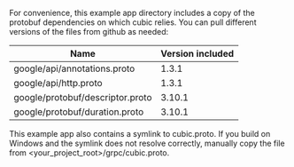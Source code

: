 For convenience, this example app directory includes a copy of the protobuf dependencies on which cubic relies. You can pull different versions of the files from github as needed:

| Name | Version included |
| ---- | ---------------- |
| google/api/annotations.proto | 1.3.1 |
| google/api/http.proto |  1.3.1 |
| google/protobuf/descriptor.proto | 3.10.1 |
| google/protobuf/duration.proto | 3.10.1 |


This example app also contains a symlink to cubic.proto.  If you build on Windows and the symlink does not resolve correctly, manually copy the file from <your_project_root>/grpc/cubic.proto.


